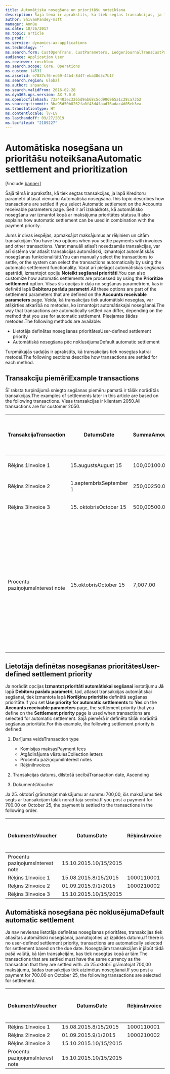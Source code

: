 ```yaml
---
title: Automātiska nosegšana un prioritāšu noteikšana
description: Šajā tēmā ir aprakstīts, kā tiek segtas transakcijas, ja lapā Kreditoru parametri atlasāt vienumu Automātiska nosegšana. Šeit ir arī izskaidrots, kā automātisko nosegšanu var izmantot kopā ar maksājuma prioritātes statusu.
author: ShivamPandey-msft
manager: AnnBe
ms.date: 10/26/2017
ms.topic: article
ms.prod: ''
ms.service: dynamics-ax-applications
ms.technology: ''
ms.search.form: CustOpenTrans, CustParameters, LedgerJournalTransCustPaym
audience: Application User
ms.reviewer: roschlom
ms.search.scope: Core, Operations
ms.custom: 14531
ms.assetid: e7837cf6-ec69-44b4-8d47-eba38d5c7b1f
ms.search.region: Global
ms.author: shpandey
ms.search.validFrom: 2016-02-28
ms.dyn365.ops.version: AX 7.0.0
ms.openlocfilehash: 73a4403ec3265d9ab68c5cd906965a1c28ca7352
ms.sourcegitcommit: 3ba95d50b8262fa0f43d4faad76adac4d05eb3ea
ms.translationtype: HT
ms.contentlocale: lv-LV
ms.lasthandoff: 09/27/2019
ms.locfileid: "2189227"
---
```

# <a name="automatic-settlement-and-prioritization"></a><span data-ttu-id="c9b52-104">Automātiska nosegšana un prioritāšu noteikšana</span><span class="sxs-lookup"><span data-stu-id="c9b52-104">Automatic settlement and prioritization</span></span>

[!include [banner](../includes/banner.md)]

<span data-ttu-id="c9b52-105">Šajā tēmā ir aprakstīts, kā tiek segtas transakcijas, ja lapā Kreditoru parametri atlasāt vienumu Automātiska nosegšana.</span><span class="sxs-lookup"><span data-stu-id="c9b52-105">This topic describes how transactions are settled if you select Automatic settlement on the Accounts receivable parameters page.</span></span> <span data-ttu-id="c9b52-106">Šeit ir arī izskaidrots, kā automātisko nosegšanu var izmantot kopā ar maksājuma prioritātes statusu.</span><span class="sxs-lookup"><span data-stu-id="c9b52-106">It also explains how automatic settlement can be used in combination with the payment priority.</span></span>

<span data-ttu-id="c9b52-107">Jums ir divas iespējas, apmaksājot maksājumus ar rēķiniem un citām transakcijām.</span><span class="sxs-lookup"><span data-stu-id="c9b52-107">You have two options when you settle payments with invoices and other transactions.</span></span> <span data-ttu-id="c9b52-108">Varat manuāli atlasīt nosedzamās transakcijas, var arī sistēma var atlasīt transakcijas automātiski, izmantojot automātiskās nosegšanas funkcionalitāti.</span><span class="sxs-lookup"><span data-stu-id="c9b52-108">You can manually select the transactions to settle, or the system can select the transactions automatically by using the automatic settlement functionality.</span></span> <span data-ttu-id="c9b52-109">Varat arī pielāgot automātiskās segšanas apstrādi, izmantojot opciju **Noteikt segšanai prioritāti**.</span><span class="sxs-lookup"><span data-stu-id="c9b52-109">You can also customize how automatic settlements are processed by using the **Prioritize settlement** option.</span></span> <span data-ttu-id="c9b52-110">Visas šīs opcijas ir daļa no segšanas parametriem, kas ir definēti lapā **Debitoru parādu parametri**.</span><span class="sxs-lookup"><span data-stu-id="c9b52-110">All these options are part of the settlement parameters that are defined on the **Accounts receivable parameters** page.</span></span> <span data-ttu-id="c9b52-111">Veida, kā transakcijas tiek automātiski nosegtas, var atšķirties atkarībā no metodes, ko izmantojat automātiskajai nosegšanai.</span><span class="sxs-lookup"><span data-stu-id="c9b52-111">The way that transactions are automatically settled can differ, depending on the method that you use for automatic settlement.</span></span> <span data-ttu-id="c9b52-112">Pieejamas šādas metodes.</span><span class="sxs-lookup"><span data-stu-id="c9b52-112">The following methods are available:</span></span>

-   <span data-ttu-id="c9b52-113">Lietotāja definētas nosegšanas prioritātes</span><span class="sxs-lookup"><span data-stu-id="c9b52-113">User-defined settlement priority</span></span>
-   <span data-ttu-id="c9b52-114">Automātiskā nosegšana pēc noklusējuma</span><span class="sxs-lookup"><span data-stu-id="c9b52-114">Default automatic settlement</span></span>

<span data-ttu-id="c9b52-115">Turpmākajās sadaļās ir aprakstīts, kā transakcijas tiek nosegtas katrai metodei.</span><span class="sxs-lookup"><span data-stu-id="c9b52-115">The following sections describe how transactions are settled for each method.</span></span>

## <a name="example-transactions"></a><span data-ttu-id="c9b52-116">Transakciju piemēri</span><span class="sxs-lookup"><span data-stu-id="c9b52-116">Example transactions</span></span>
<span data-ttu-id="c9b52-117">Šī raksta turpinājumā sniegto segšanas piemēru pamatā ir tālāk norādītās transakcijas.</span><span class="sxs-lookup"><span data-stu-id="c9b52-117">The examples of settlements later in this article are based on the following transactions.</span></span> <span data-ttu-id="c9b52-118">Visas transakcijas ir klientam 2050.</span><span class="sxs-lookup"><span data-stu-id="c9b52-118">All transactions are for customer 2050.</span></span>

| <span data-ttu-id="c9b52-119">Transakcija</span><span class="sxs-lookup"><span data-stu-id="c9b52-119">Transaction</span></span>   | <span data-ttu-id="c9b52-120">Datums</span><span class="sxs-lookup"><span data-stu-id="c9b52-120">Date</span></span>        | <span data-ttu-id="c9b52-121">Summa</span><span class="sxs-lookup"><span data-stu-id="c9b52-121">Amount</span></span> | <span data-ttu-id="c9b52-122">Nosacījumi atlaidei skaidrā naudā</span><span class="sxs-lookup"><span data-stu-id="c9b52-122">Cash discount terms</span></span> | <span data-ttu-id="c9b52-123">Termiņatlaides datums</span><span class="sxs-lookup"><span data-stu-id="c9b52-123">Cash discount date</span></span> | <span data-ttu-id="c9b52-124">Komentāri</span><span class="sxs-lookup"><span data-stu-id="c9b52-124">Comments</span></span>                                                                                                                                                                                      |
|---------------|-------------|--------|---------------------|--------------------|-----------------------------------------------------------------------------------------------------------------------------------------------------------------------------------------------|
| <span data-ttu-id="c9b52-125">Rēķins 1</span><span class="sxs-lookup"><span data-stu-id="c9b52-125">Invoice 1</span></span>     | <span data-ttu-id="c9b52-126">15.augusts</span><span class="sxs-lookup"><span data-stu-id="c9b52-126">August 15</span></span>   | <span data-ttu-id="c9b52-127">100,00</span><span class="sxs-lookup"><span data-stu-id="c9b52-127">100.00</span></span> | <span data-ttu-id="c9b52-128">2%14, neto 30</span><span class="sxs-lookup"><span data-stu-id="c9b52-128">2%14, Net 30</span></span>        | <span data-ttu-id="c9b52-129">29.augusts</span><span class="sxs-lookup"><span data-stu-id="c9b52-129">August 29</span></span>          |                                                                                                                                                                                               |
| <span data-ttu-id="c9b52-130">Rēķins 2</span><span class="sxs-lookup"><span data-stu-id="c9b52-130">Invoice 2</span></span>     | <span data-ttu-id="c9b52-131">1.septembris</span><span class="sxs-lookup"><span data-stu-id="c9b52-131">September 1</span></span> | <span data-ttu-id="c9b52-132">250,00</span><span class="sxs-lookup"><span data-stu-id="c9b52-132">250.00</span></span> | <span data-ttu-id="c9b52-133">2%14, neto 30</span><span class="sxs-lookup"><span data-stu-id="c9b52-133">2%14, Net 30</span></span>        | <span data-ttu-id="c9b52-134">15.septembris</span><span class="sxs-lookup"><span data-stu-id="c9b52-134">September 15</span></span>       |                                                                                                                                                                                               |
| <span data-ttu-id="c9b52-135">Rēķins 3</span><span class="sxs-lookup"><span data-stu-id="c9b52-135">Invoice 3</span></span>     | <span data-ttu-id="c9b52-136">15. oktobris</span><span class="sxs-lookup"><span data-stu-id="c9b52-136">October 15</span></span>  | <span data-ttu-id="c9b52-137">500,00</span><span class="sxs-lookup"><span data-stu-id="c9b52-137">500.00</span></span> | <span data-ttu-id="c9b52-138">2% 14/neto 30</span><span class="sxs-lookup"><span data-stu-id="c9b52-138">2% 14/Net 30</span></span>        | <span data-ttu-id="c9b52-139">29.oktobris</span><span class="sxs-lookup"><span data-stu-id="c9b52-139">October 29</span></span>         |                                                                                                                                                                                               |
| <span data-ttu-id="c9b52-140">Procentu paziņojums</span><span class="sxs-lookup"><span data-stu-id="c9b52-140">Interest note</span></span> | <span data-ttu-id="c9b52-141">15.oktobris</span><span class="sxs-lookup"><span data-stu-id="c9b52-141">October 15</span></span>  | <span data-ttu-id="c9b52-142">7,00</span><span class="sxs-lookup"><span data-stu-id="c9b52-142">7.00</span></span>   |                     |                    | <span data-ttu-id="c9b52-143">Šis procentu paziņojums ir par 1. un 2. rēķinu.</span><span class="sxs-lookup"><span data-stu-id="c9b52-143">This interest note is for invoice 1 and invoice 2.</span></span> <span data-ttu-id="c9b52-144">Summa tiek aprēķināta kā 2 procenti no summām, kuru apmaksa ir nokavēta par 30 dienām vai vairāk.</span><span class="sxs-lookup"><span data-stu-id="c9b52-144">The amount is calculated as 2-percent interest on amounts that are 30 or more days past due.</span></span> <span data-ttu-id="c9b52-145">Piemēram, 0,02 × (100,00 + 250,00) = 7,00.</span><span class="sxs-lookup"><span data-stu-id="c9b52-145">For example, 0.02 × (100.00 + 250.00) = 7.00.</span></span> |

## <a name="user-defined-settlement-priority"></a><span data-ttu-id="c9b52-146">Lietotāja definētas nosegšanas prioritātes</span><span class="sxs-lookup"><span data-stu-id="c9b52-146">User-defined settlement priority</span></span>
<span data-ttu-id="c9b52-147">Ja norādāt opcijas **Izmantot prioritāti automātiskai segšanai** iestatījumu **Jā** lapā **Debitoru parādu parametri**, tad, atlasot transakcijas automātiskai segšanai, tiek izmantota lapā **Norēķinu prioritāte** definētā segšanas prioritāte.</span><span class="sxs-lookup"><span data-stu-id="c9b52-147">If you set **Use priority for automatic settlements** to **Yes** on the **Accounts receivable parameters** page, the settlement priority that you define on the **Settlement priority** page is used when transactions are selected for automatic settlement.</span></span> <span data-ttu-id="c9b52-148">Šajā piemērā ir definēta tālāk norādītā segšanas prioritāte.</span><span class="sxs-lookup"><span data-stu-id="c9b52-148">For this example, the following settlement priority is defined:</span></span>

1.  <span data-ttu-id="c9b52-149">Darījuma veids</span><span class="sxs-lookup"><span data-stu-id="c9b52-149">Transaction type</span></span>
    -   <span data-ttu-id="c9b52-150">Komisijas maksas</span><span class="sxs-lookup"><span data-stu-id="c9b52-150">Payment fees</span></span>
    -   <span data-ttu-id="c9b52-151">Atgādinājuma vēstules</span><span class="sxs-lookup"><span data-stu-id="c9b52-151">Collection letters</span></span>
    -   <span data-ttu-id="c9b52-152">Procentu paziņojumi</span><span class="sxs-lookup"><span data-stu-id="c9b52-152">Interest notes</span></span>
    -   <span data-ttu-id="c9b52-153">Rēķini</span><span class="sxs-lookup"><span data-stu-id="c9b52-153">Invoices</span></span>

2.  <span data-ttu-id="c9b52-154">Transakcijas datums, dilstošā secībā</span><span class="sxs-lookup"><span data-stu-id="c9b52-154">Transaction date, Ascending</span></span>
3.  <span data-ttu-id="c9b52-155">Dokuments</span><span class="sxs-lookup"><span data-stu-id="c9b52-155">Voucher</span></span>

<span data-ttu-id="c9b52-156">Ja 25. oktobrī grāmatojat maksājumu ar summu 700,00, šis maksājums tiek segts ar transakcijām tālāk norādītajā secībā.</span><span class="sxs-lookup"><span data-stu-id="c9b52-156">If you post a payment for 700.00 on October 25, the payment is settled to the transactions in the following order.</span></span>

| <span data-ttu-id="c9b52-157">Dokuments</span><span class="sxs-lookup"><span data-stu-id="c9b52-157">Voucher</span></span>       | <span data-ttu-id="c9b52-158">Datums</span><span class="sxs-lookup"><span data-stu-id="c9b52-158">Date</span></span>       | <span data-ttu-id="c9b52-159">Rēķins</span><span class="sxs-lookup"><span data-stu-id="c9b52-159">Invoice</span></span> | <span data-ttu-id="c9b52-160">Summa darījuma valūtā</span><span class="sxs-lookup"><span data-stu-id="c9b52-160">Amount in transaction currency</span></span> | <span data-ttu-id="c9b52-161">Nosedzamā summa</span><span class="sxs-lookup"><span data-stu-id="c9b52-161">Amount to settle</span></span> | <span data-ttu-id="c9b52-162">Bilance</span><span class="sxs-lookup"><span data-stu-id="c9b52-162">Balance</span></span> | <span data-ttu-id="c9b52-163">Valūta</span><span class="sxs-lookup"><span data-stu-id="c9b52-163">Currency</span></span> |
|---------------|------------|---------|--------------------------------|------------------|---------|----------|
| <span data-ttu-id="c9b52-164">Procentu paziņojums</span><span class="sxs-lookup"><span data-stu-id="c9b52-164">Interest note</span></span> | <span data-ttu-id="c9b52-165">15.10.2015.</span><span class="sxs-lookup"><span data-stu-id="c9b52-165">10/15/2015</span></span> |         | <span data-ttu-id="c9b52-166">7,00</span><span class="sxs-lookup"><span data-stu-id="c9b52-166">7.00</span></span>                           | <span data-ttu-id="c9b52-167">7,00</span><span class="sxs-lookup"><span data-stu-id="c9b52-167">7.00</span></span>             | <span data-ttu-id="c9b52-168">0,00</span><span class="sxs-lookup"><span data-stu-id="c9b52-168">0.00</span></span>    | <span data-ttu-id="c9b52-169">USD</span><span class="sxs-lookup"><span data-stu-id="c9b52-169">USD</span></span>      |
| <span data-ttu-id="c9b52-170">Rēķins 1</span><span class="sxs-lookup"><span data-stu-id="c9b52-170">Invoice 1</span></span>     | <span data-ttu-id="c9b52-171">15.08.2015.</span><span class="sxs-lookup"><span data-stu-id="c9b52-171">8/15/2015</span></span>  | <span data-ttu-id="c9b52-172">10001</span><span class="sxs-lookup"><span data-stu-id="c9b52-172">10001</span></span>   | <span data-ttu-id="c9b52-173">100,00</span><span class="sxs-lookup"><span data-stu-id="c9b52-173">100.00</span></span>                         | <span data-ttu-id="c9b52-174">100,00</span><span class="sxs-lookup"><span data-stu-id="c9b52-174">100.00</span></span>           | <span data-ttu-id="c9b52-175">0,00</span><span class="sxs-lookup"><span data-stu-id="c9b52-175">0.00</span></span>    | <span data-ttu-id="c9b52-176">USD</span><span class="sxs-lookup"><span data-stu-id="c9b52-176">USD</span></span>      |
| <span data-ttu-id="c9b52-177">Rēķins 2</span><span class="sxs-lookup"><span data-stu-id="c9b52-177">Invoice 2</span></span>     | <span data-ttu-id="c9b52-178">01.09.2015.</span><span class="sxs-lookup"><span data-stu-id="c9b52-178">9/1/2015</span></span>   | <span data-ttu-id="c9b52-179">10002</span><span class="sxs-lookup"><span data-stu-id="c9b52-179">10002</span></span>   | <span data-ttu-id="c9b52-180">250,00</span><span class="sxs-lookup"><span data-stu-id="c9b52-180">250.00</span></span>                         | <span data-ttu-id="c9b52-181">250,00</span><span class="sxs-lookup"><span data-stu-id="c9b52-181">250.00</span></span>           | <span data-ttu-id="c9b52-182">0,00</span><span class="sxs-lookup"><span data-stu-id="c9b52-182">0.00</span></span>    | <span data-ttu-id="c9b52-183">USD</span><span class="sxs-lookup"><span data-stu-id="c9b52-183">USD</span></span>      |
| <span data-ttu-id="c9b52-184">Rēķins 3</span><span class="sxs-lookup"><span data-stu-id="c9b52-184">Invoice 3</span></span>     | <span data-ttu-id="c9b52-185">15.10.2015.</span><span class="sxs-lookup"><span data-stu-id="c9b52-185">10/15/2015</span></span> |         | <span data-ttu-id="c9b52-186">500,00</span><span class="sxs-lookup"><span data-stu-id="c9b52-186">500.00</span></span>                         | <span data-ttu-id="c9b52-187">343,00</span><span class="sxs-lookup"><span data-stu-id="c9b52-187">343.00</span></span>           | <span data-ttu-id="c9b52-188">157,00</span><span class="sxs-lookup"><span data-stu-id="c9b52-188">157.00</span></span>  | <span data-ttu-id="c9b52-189">USD</span><span class="sxs-lookup"><span data-stu-id="c9b52-189">USD</span></span>      |

## <a name="default-automatic-settlement"></a><span data-ttu-id="c9b52-190">Automātiskā nosegšana pēc noklusējuma</span><span class="sxs-lookup"><span data-stu-id="c9b52-190">Default automatic settlement</span></span>
<span data-ttu-id="c9b52-191">Ja nav nevienas lietotāja definētas nosegšanas prioritātes, transakcijas tiek atlasītas automātiski nosegšanai, pamatojoties uz izpildes datumu.</span><span class="sxs-lookup"><span data-stu-id="c9b52-191">If there is no user-defined settlement priority, transactions are automatically selected for settlement based on the due date.</span></span> <span data-ttu-id="c9b52-192">Nosegtajām transakcijām ir jābūt tādā pašā valūtā, kā tām transakcijām, kas tiek nosegtas kopā ar tām.</span><span class="sxs-lookup"><span data-stu-id="c9b52-192">The transactions that are settled must have the same currency as the transaction that they are settled with.</span></span> <span data-ttu-id="c9b52-193">Ja 25.oktobrī grāmatojat 700,00 maksājumu, šādas transakcijas tiek atzīmētas nosegšanai.</span><span class="sxs-lookup"><span data-stu-id="c9b52-193">If you post a payment for 700.00 on October 25, the following transactions are selected for settlement.</span></span>

| <span data-ttu-id="c9b52-194">Dokuments</span><span class="sxs-lookup"><span data-stu-id="c9b52-194">Voucher</span></span>       | <span data-ttu-id="c9b52-195">Datums</span><span class="sxs-lookup"><span data-stu-id="c9b52-195">Date</span></span>       | <span data-ttu-id="c9b52-196">Rēķins</span><span class="sxs-lookup"><span data-stu-id="c9b52-196">Invoice</span></span> | <span data-ttu-id="c9b52-197">Summa darījuma valūtā</span><span class="sxs-lookup"><span data-stu-id="c9b52-197">Amount in transaction currency</span></span> | <span data-ttu-id="c9b52-198">Nosedzamā summa</span><span class="sxs-lookup"><span data-stu-id="c9b52-198">Amount to settle</span></span> | <span data-ttu-id="c9b52-199">Bilance</span><span class="sxs-lookup"><span data-stu-id="c9b52-199">Balance</span></span> | <span data-ttu-id="c9b52-200">Valūta</span><span class="sxs-lookup"><span data-stu-id="c9b52-200">Currency</span></span> |
|---------------|------------|---------|--------------------------------|------------------|---------|----------|
| <span data-ttu-id="c9b52-201">Rēķins 1</span><span class="sxs-lookup"><span data-stu-id="c9b52-201">Invoice 1</span></span>     | <span data-ttu-id="c9b52-202">15.08.2015.</span><span class="sxs-lookup"><span data-stu-id="c9b52-202">8/15/2015</span></span>  | <span data-ttu-id="c9b52-203">10001</span><span class="sxs-lookup"><span data-stu-id="c9b52-203">10001</span></span>   | <span data-ttu-id="c9b52-204">100,00</span><span class="sxs-lookup"><span data-stu-id="c9b52-204">100.00</span></span>                         | <span data-ttu-id="c9b52-205">100,00</span><span class="sxs-lookup"><span data-stu-id="c9b52-205">100.00</span></span>           | <span data-ttu-id="c9b52-206">0,00</span><span class="sxs-lookup"><span data-stu-id="c9b52-206">0.00</span></span>    | <span data-ttu-id="c9b52-207">USD</span><span class="sxs-lookup"><span data-stu-id="c9b52-207">USD</span></span>      |
| <span data-ttu-id="c9b52-208">Rēķins 2</span><span class="sxs-lookup"><span data-stu-id="c9b52-208">Invoice 2</span></span>     | <span data-ttu-id="c9b52-209">01.09.2015.</span><span class="sxs-lookup"><span data-stu-id="c9b52-209">9/1/2015</span></span>   | <span data-ttu-id="c9b52-210">10002</span><span class="sxs-lookup"><span data-stu-id="c9b52-210">10002</span></span>   | <span data-ttu-id="c9b52-211">250,00</span><span class="sxs-lookup"><span data-stu-id="c9b52-211">250.00</span></span>                         | <span data-ttu-id="c9b52-212">250,00</span><span class="sxs-lookup"><span data-stu-id="c9b52-212">250.00</span></span>           | <span data-ttu-id="c9b52-213">0,00</span><span class="sxs-lookup"><span data-stu-id="c9b52-213">0.00</span></span>    | <span data-ttu-id="c9b52-214">USD</span><span class="sxs-lookup"><span data-stu-id="c9b52-214">USD</span></span>      |
| <span data-ttu-id="c9b52-215">Rēķins 3</span><span class="sxs-lookup"><span data-stu-id="c9b52-215">Invoice 3</span></span>     | <span data-ttu-id="c9b52-216">15.10.2015.</span><span class="sxs-lookup"><span data-stu-id="c9b52-216">10/15/2015</span></span> |         | <span data-ttu-id="c9b52-217">500,00</span><span class="sxs-lookup"><span data-stu-id="c9b52-217">500.00</span></span>                         | <span data-ttu-id="c9b52-218">350,00</span><span class="sxs-lookup"><span data-stu-id="c9b52-218">350.00</span></span>           | <span data-ttu-id="c9b52-219">150,00</span><span class="sxs-lookup"><span data-stu-id="c9b52-219">150.00</span></span>  | <span data-ttu-id="c9b52-220">USD</span><span class="sxs-lookup"><span data-stu-id="c9b52-220">USD</span></span>      |
| <span data-ttu-id="c9b52-221">Procentu paziņojums</span><span class="sxs-lookup"><span data-stu-id="c9b52-221">Interest note</span></span> | <span data-ttu-id="c9b52-222">15.10.2015.</span><span class="sxs-lookup"><span data-stu-id="c9b52-222">10/15/2015</span></span> |         | <span data-ttu-id="c9b52-223">7,00</span><span class="sxs-lookup"><span data-stu-id="c9b52-223">7.00</span></span>                           | <span data-ttu-id="c9b52-224">0,00</span><span class="sxs-lookup"><span data-stu-id="c9b52-224">0.00</span></span>             | <span data-ttu-id="c9b52-225">0,00</span><span class="sxs-lookup"><span data-stu-id="c9b52-225">0.00</span></span>    | <span data-ttu-id="c9b52-226">USD</span><span class="sxs-lookup"><span data-stu-id="c9b52-226">USD</span></span>      |





